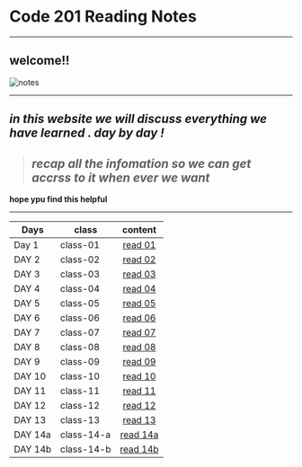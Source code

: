 # Code 201 Reading Notes
______________________________________________________

## welcome!!

![notes](https://encrypted-tbn0.gstatic.com/images?q=tbn:ANd9GcRPiIVLX4D-nQosfGkcvc8k-IDtp5vSvbuCPw&usqp=CAU)

______________________________________________________________

   ## <p> *in this website we will discuss everything we have learned . day by day !*
   > ## *recap all the infomation so we can get accrss to it when ever we want*  
   **hope ypu find this helpful** </p>

________________________________________________________________


 

| **Days**   | **class**| **content**  |  
|------------|----------|:-------------:|
|   Day 1    | class-01 |[ read 01 ](./class-01)| 
|   DAY 2    | class-02 |[ read 02](./class-02.md)| 
|   DAY 3    | class-03 |[ read 03](./class-03.md)|
|   DAY 4    | class-04 |[ read 04](./class-04.md)| 
|   DAY 5    | class-05 |[ read 05](./calss-05.md)| 
|   DAY 6    | class-06 |[ read 06](./class-06.md)| 
|   DAY 7    | class-07 |[ read 07](./class-07.md)|
|   DAY 8    | class-08 |[ read 08](./class-08.md)|
|   DAY 9    | class-09 |[ read 09](./class-09.md)|
|   DAY 10   | class-10 |[ read 10](./class-10.md)|
|   DAY 11   | class-11 |[ read 11](./class-11.md)|
|   DAY 12   | class-12 |[ read 12](./class-12.md)|
|   DAY 13   | class-13 |[ read 13](./class-13.md)|
|  DAY 14a   |class-14-a|[read 14a](./class-14a.md)|
|  DAY 14b   |class-14-b|[read 14b](./class-14b.md)|
